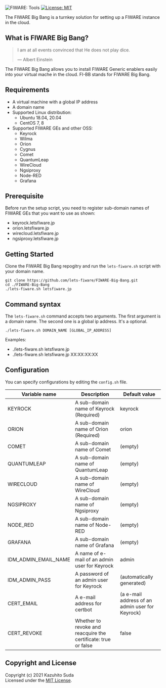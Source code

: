 ![FIWARE: Tools](https://nexus.lab.fiware.org/repository/raw/public/badges/chapters/deployment-tools.svg)
[![License: MIT](https://img.shields.io/github/license/lets-fiware/FIWARE-Big-Bang.svg)](https://opensource.org/licenses/MIT)
<br/>

The FIWARE Big Bang is a turnkey solution for setting up a FIWARE instance in the cloud.

## What is FIWARE Big Bang?

> I am at all events convinced that He does not play dice.
>
> — Albert Einstein

The FIWARE Big Bang allows you to install FIWARE Generic enablers easily into your virtual mache in the cloud.
FI-BB stands for FIWARE Big Bang.

## Requirements

-   A virtual machine with a global IP address
-   A domain name
-   Supported Linux distribution:
    -   Ubuntu 18.04, 20.04
    -   CentOS 7, 8
-   Supported FIWARE GEs and other OSS:
    -   Keyrock
    -   Wilma
    -   Orion
    -   Cygnus
    -   Comet
    -   QuantumLeap
    -   WireCloud
    -   Ngsiproxy
    -   Node-RED
    -   Grafana

## Prerequisite

Before run the setup script, you need to register sub-domain names of FIWARE GEs that you want to use as shown:

-   keyrock.letsfiware.jp
-   orion.letsfiware.jp
-   wirecloud.letsfiware.jp
-   ngsiproxy.letsfiware.jp

## Getting Started

Clone the FIWARE Big Bang repogitry and run the `lets-fiware.sh` script with your domain name.

```
git clone https://github.com/lets-fiware/FIWARE-Big-Bang.git
cd ./FIWARE-Big-Bang
./lets-fiware.sh letsfiware.jp
```

## Command syntax

The `lets-fiware.sh` command accepts two arguments. The first argument is a domain name. The second one is
a global ip address. It's a optional.

```
./lets-fiware.sh DOMAIN_NAME [GLOBAL_IP_ADDRESS]
```

Examples:

-   ./lets-fiware.sh letsfiware.jp
-   ./lets-fiware.sh letsfiware.jp XX:XX:XX:XX

## Configuration

You can specify configurations by editing the `config.sh` file.

| Variable name           | Description                                   | Default value                                   |
| ----------------------- | --------------------------------------------- | ----------------------------------------------- |
| KEYROCK                 | A sub-domain name of Keyrock (Required)       | keyrock                                         |
| ORION                   | A sub-domain name of Orion (Required)         | orion                                           |
| COMET                   | A sub-domain name of Comet                    | (empty)                                         |
| QUANTUMLEAP             | A sub-domain name of QuantumLeap              | (empty)                                         |
| WIRECLOUD               | A sub-domain name of WireCloud                | (empty)                                         |
| NGSIPROXY               | A sub-domain name of Ngsiproxy                | (empty)                                         |
| NODE\_RED               | A sub-domain name of Node-RED                 | (empty)                                         |
| GRAFANA                 | A sub-domain name of Grafana                  | (empty)                                         |
| IDM\_ADMIN\_EMAIL\_NAME | A name of e-mail of an admin user for Keyrock | admin                                           |
| IDM\_ADMIN\_PASS        | A password of an admin user for Keyrock       | (automatically generated)                       |
| CERT\_EMAIL             | A e-mail address for certbot                  | (a e-mail address of an admin user for Keyrock) |
| CERT\_REVOKE            | Whether to revoke and reacquire the certificate: true or false | false                          |

## Copyright and License

Copyright (c) 2021 Kazuhito Suda<br>
Licensed under the [MIT License](./LICENSE).
